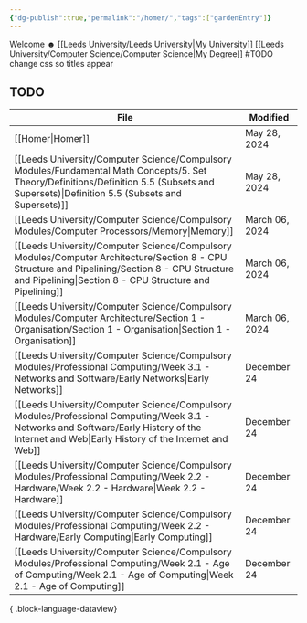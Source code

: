 ```yaml
---
{"dg-publish":true,"permalink":"/homer/","tags":["gardenEntry"]}
---
```


Welcome ☻ 
[[Leeds University/Leeds University\|My University]]
[[Leeds University/Computer Science/Computer Science\|My Degree]]
#TODO change css so titles appear

## TODO
| File                                                                                                                                                                                                          | Modified       |
| ------------------------------------------------------------------------------------------------------------------------------------------------------------------------------------------------------------- | -------------- |
| [[Homer\|Homer]]                                                                                                                                                                                           | May 28, 2024   |
| [[Leeds University/Computer Science/Compulsory Modules/Fundamental Math Concepts/5. Set Theory/Definitions/Definition 5.5 (Subsets and Supersets)\|Definition 5.5 (Subsets and Supersets)]]                | May 28, 2024   |
| [[Leeds University/Computer Science/Compulsory Modules/Computer Processors/Memory\|Memory]]                                                                                                                | March 06, 2024 |
| [[Leeds University/Computer Science/Compulsory Modules/Computer Architecture/Section 8 - CPU Structure and Pipelining/Section 8 - CPU Structure and Pipelining\|Section 8 - CPU Structure and Pipelining]] | March 06, 2024 |
| [[Leeds University/Computer Science/Compulsory Modules/Computer Architecture/Section 1 - Organisation/Section 1 - Organisation\|Section 1 - Organisation]]                                                 | March 06, 2024 |
| [[Leeds University/Computer Science/Compulsory Modules/Professional Computing/Week 3.1 - Networks and Software/Early Networks\|Early Networks]]                                                            | December 24    |
| [[Leeds University/Computer Science/Compulsory Modules/Professional Computing/Week 3.1 - Networks and Software/Early History of the Internet and Web\|Early History of the Internet and Web]]              | December 24    |
| [[Leeds University/Computer Science/Compulsory Modules/Professional Computing/Week 2.2 - Hardware/Week 2.2 - Hardware\|Week 2.2 - Hardware]]                                                               | December 24    |
| [[Leeds University/Computer Science/Compulsory Modules/Professional Computing/Week 2.2 - Hardware/Early Computing\|Early Computing]]                                                                       | December 24    |
| [[Leeds University/Computer Science/Compulsory Modules/Professional Computing/Week 2.1 - Age of Computing/Week 2.1 - Age of Computing\|Week 2.1 - Age of Computing]]                                       | December 24    |

{ .block-language-dataview}
